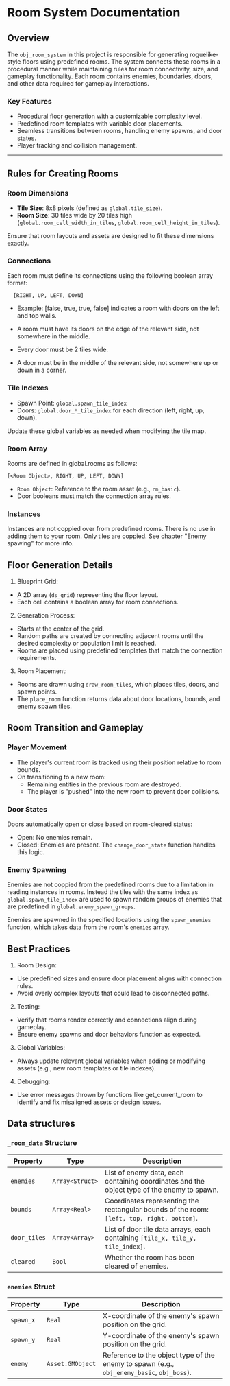 # Room System Documentation

## Overview

The `obj_room_system` in this project is responsible for generating roguelike-style floors using predefined rooms. The system connects these rooms in a procedural manner while maintaining rules for room connectivity, size, and gameplay functionality. Each room contains enemies, boundaries, doors, and other data required for gameplay interactions.

### Key Features
- Procedural floor generation with a customizable complexity level.
- Predefined room templates with variable door placements.
- Seamless transitions between rooms, handling enemy spawns, and door states.
- Player tracking and collision management.

---

## Rules for Creating Rooms

### Room Dimensions
- **Tile Size**: 8x8 pixels (defined as `global.tile_size`).
- **Room Size**: 30 tiles wide by 20 tiles high (`global.room_cell_width_in_tiles`, `global.room_cell_height_in_tiles`).

Ensure that room layouts and assets are designed to fit these dimensions exactly.

### Connections
Each room must define its connections using the following boolean array format:
```gml
  [RIGHT, UP, LEFT, DOWN]
```
- Example: [false, true, true, false] indicates a room with doors on the left and top walls.  

- A room must have its doors on the edge of the relevant side, not somewhere in the middle.
- Every door must be 2 tiles wide.
- A door must be in the middle of the relevant side, not somewhere up or down in a corner.

### Tile Indexes

- Spawn Point: `global.spawn_tile_index`
- Doors: `global.door_*_tile_index` for each direction (left, right, up, down).

Update these global variables as needed when modifying the tile map.
### Room Array

Rooms are defined in global.rooms as follows:
```gml
[<Room Object>, RIGHT, UP, LEFT, DOWN]
```
- `Room Object`: Reference to the room asset (e.g., `rm_basic`).
- Door booleans must match the connection array rules.

### Instances
Instances are not coppied over from predefined rooms. There is no use in adding them to your room. Only tiles are coppied. See chapter "Enemy spawing" for more info.

## Floor Generation Details

1. Blueprint Grid:
  - A 2D array (`ds_grid`) representing the floor layout.
  - Each cell contains a boolean array for room connections.

2. Generation Process:
  - Starts at the center of the grid.
  - Random paths are created by connecting adjacent rooms until the desired complexity or population limit is reached.
  - Rooms are placed using predefined templates that match the connection requirements.

3. Room Placement:
  - Rooms are drawn using `draw_room_tiles`, which places tiles, doors, and spawn points.
  - The `place_room` function returns data about door locations, bounds, and enemy spawn tiles.

## Room Transition and Gameplay
### Player Movement

- The player's current room is tracked using their position relative to room bounds.
- On transitioning to a new room:
  - Remaining entities in the previous room are destroyed.
  - The player is "pushed" into the new room to prevent door collisions.

### Door States

Doors automatically open or close based on room-cleared status:
- Open: No enemies remain.
- Closed: Enemies are present.
The `change_door_state` function handles this logic.

### Enemy Spawning
Enemies are not coppied from the predefined rooms due to a limitation in reading instances in rooms. Instead the tiles with the same index as `global.spawn_tile_index` are used to spawn
random groups of enemies that are predefined in `global.enemy_spawn_groups`.  

Enemies are spawned in the specified locations using the `spawn_enemies` function, which takes data from the room's `enemies` array.

## Best Practices

1. Room Design:
  - Use predefined sizes and ensure door placement aligns with connection rules.
  - Avoid overly complex layouts that could lead to disconnected paths.

2. Testing:
  - Verify that rooms render correctly and connections align during gameplay.
  - Ensure enemy spawns and door behaviors function as expected.

3. Global Variables:
  - Always update relevant global variables when adding or modifying assets (e.g., new room templates or tile indexes).

4. Debugging:
  - Use error messages thrown by functions like get_current_room to identify and fix misaligned assets or design issues.

## Data structures
### `_room_data` Structure

| **Property**   | **Type**           | **Description**                                                                                  |
|-----------------|--------------------|--------------------------------------------------------------------------------------------------|
| `enemies`       | `Array<Struct>`    | List of enemy data, each containing coordinates and the object type of the enemy to spawn.       |
| `bounds`        | `Array<Real>`      | Coordinates representing the rectangular bounds of the room: `[left, top, right, bottom]`.       |
| `door_tiles`    | `Array<Array>`     | List of door tile data arrays, each containing `[tile_x, tile_y, tile_index]`.                   |
| `cleared`       | `Bool`             | Whether the room has been cleared of enemies.                                                    |

### `enemies` Struct

| **Property** | **Type**           | **Description**                                                                 |
|--------------|--------------------|---------------------------------------------------------------------------------|
| `spawn_x`    | `Real`             | X-coordinate of the enemy's spawn position on the grid.                         |
| `spawn_y`    | `Real`             | Y-coordinate of the enemy's spawn position on the grid.                         |
| `enemy`      | `Asset.GMObject`   | Reference to the object type of the enemy to spawn (e.g., `obj_enemy_basic`, `obj_boss`). |
